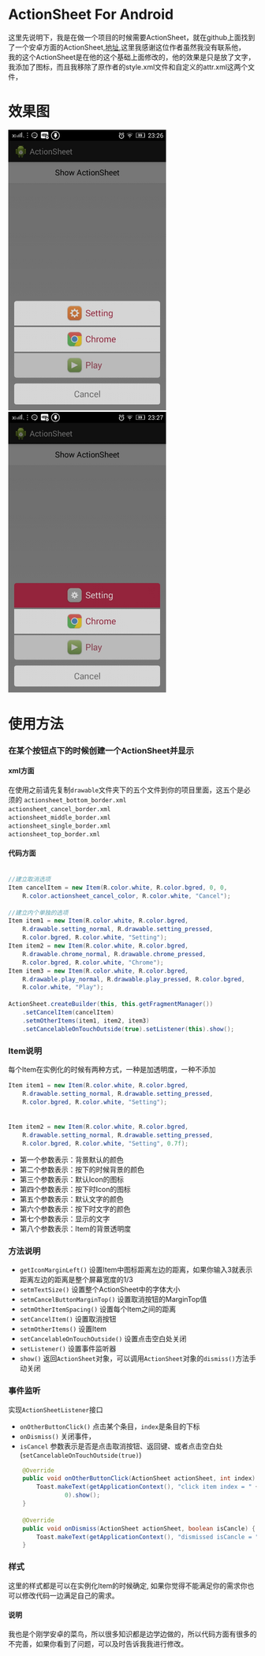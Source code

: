 ActionSheet For Android
===========
这里先说明下，我是在做一个项目的时候需要ActionSheet，就在github上面找到了一个安卓方面的ActionSheet,[地址](https://github.com/baoyongzhang/ActionSheetForAndroid/tree/master/code),这里我感谢这位作者虽然我没有联系他，  
我的这个ActionSheet是在他的这个基础上面修改的，他的效果是只是放了文字，我添加了图标，而且我移除了原作者的style.xml文件和自定义的attr.xml这两个文件，

# 效果图
<p>
   <img src="https://raw.githubusercontent.com/Dn9x/ActionSheet/master/Screenshot1.jpeg" width="320" alt="Screenshot"/>
   &nbsp;&nbsp;
   <img src="https://raw.githubusercontent.com/Dn9x/ActionSheet/master/Screenshot2.jpeg" width="320" alt="Screenshot"/>
</p>

# 使用方法

### 在某个按钮点下的时候创建一个ActionSheet并显示

#### xml方面
在使用之前请先复制`drawable`文件夹下的五个文件到你的项目里面，这五个是必须的
`actionsheet_bottom_border.xml`  
`actionsheet_cancel_border.xml`  
`actionsheet_middle_border.xml`  
`actionsheet_single_border.xml`  
`actionsheet_top_border.xml`  

#### 代码方面
```java

//建立取消选项
Item cancelItem = new Item(R.color.white, R.color.bgred, 0, 0,
	R.color.actionsheet_cancel_color, R.color.white, "Cancel");

//建立内个单独的选项
Item item1 = new Item(R.color.white, R.color.bgred,
	R.drawable.setting_normal, R.drawable.setting_pressed,
	R.color.bgred, R.color.white, "Setting");
Item item2 = new Item(R.color.white, R.color.bgred,
	R.drawable.chrome_normal, R.drawable.chrome_pressed,
	R.color.bgred, R.color.white, "Chrome");
Item item3 = new Item(R.color.white, R.color.bgred,
	R.drawable.play_normal, R.drawable.play_pressed, R.color.bgred,
	R.color.white, "Play");

ActionSheet.createBuilder(this, this.getFragmentManager())
	.setCancelItem(cancelItem)
	.setmOtherItems(item1, item2, item3)
	.setCancelableOnTouchOutside(true).setListener(this).show();
```

### Item说明

每个Item在实例化的时候有两种方式，一种是加透明度，一种不添加
```java
Item item1 = new Item(R.color.white, R.color.bgred,
	R.drawable.setting_normal, R.drawable.setting_pressed,
	R.color.bgred, R.color.white, "Setting");


Item item2 = new Item(R.color.white, R.color.bgred,
	R.drawable.setting_normal, R.drawable.setting_pressed,
	R.color.bgred, R.color.white, "Setting", 0.7f);
```
* 第一个参数表示：背景默认的颜色  
* 第二个参数表示：按下的时候背景的颜色  
* 第三个参数表示：默认Icon的图标  
* 第四个参数表示：按下时Icon的图标  
* 第五个参数表示：默认文字的颜色  
* 第六个参数表示：按下时文字的颜色  
* 第七个参数表示：显示的文字  
* 第八个参数表示：Item的背景透明度  

### 方法说明

* `getIconMarginLeft()` 设置Item中图标距离左边的距离，如果你输入3就表示距离左边的距离是整个屏幕宽度的1/3
* `setmTextSize()` 设置整个ActionSheet中的字体大小
* `setmCancelButtonMarginTop()` 设置取消按钮的MarginTop值
* `setmOtherItemSpacing()` 设置每个Item之间的距离		
* `setCancelItem()` 设置取消按钮
* `setmOtherItems()` 设置Item
* `setCancelableOnTouchOutside()` 设置点击空白处关闭
* `setListener()` 设置事件监听器
* `show()` 返回`ActionSheet`对象，可以调用`ActionSheet`对象的`dismiss()`方法手动关闭

### 事件监听

实现`ActionSheetListener`接口
* `onOtherButtonClick()` 点击某个条目，`index`是条目的下标
* `onDismiss()` 关闭事件， 
* `isCancel` 参数表示是否是点击取消按钮、返回键、或者点击空白处(`setCancelableOnTouchOutside(true)`)

```java
   	@Override
	public void onOtherButtonClick(ActionSheet actionSheet, int index) {
		Toast.makeText(getApplicationContext(), "click item index = " + index,
				0).show();
	}

	@Override
	public void onDismiss(ActionSheet actionSheet, boolean isCancle) {
		Toast.makeText(getApplicationContext(), "dismissed isCancle = " + isCancle, 0).show();
	}
```

### 样式

这里的样式都是可以在实例化Item的时候确定, 如果你觉得不能满足你的需求你也可以修改代码一边满足自己的需求。


#### 说明
我也是个刚学安卓的菜鸟，所以很多知识都是边学边做的，所以代码方面有很多的不完善，如果你看到了问题，可以及时告诉我我进行修改。
